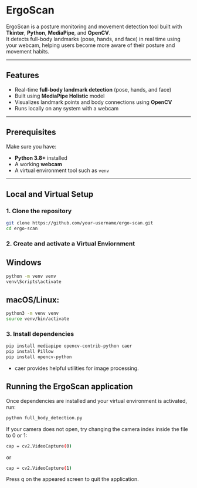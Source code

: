 # ErgoScan

ErgoScan is a posture monitoring and movement detection tool built with **Tkinter**, **Python**, **MediaPipe**, and **OpenCV**.  
It detects full-body landmarks (pose, hands, and face) in real time using your webcam, helping users become more aware of their posture and movement habits.

---

## Features

- Real-time **full-body landmark detection** (pose, hands, and face)
- Built using **MediaPipe Holistic** model
- Visualizes landmark points and body connections using **OpenCV**
- Runs locally on any system with a webcam

---

## Prerequisites

Make sure you have:

- **Python 3.8+** installed
- A working **webcam**
- A virtual environment tool such as `venv`

---

## Local and Virtual Setup

### 1. Clone the repository

```bash
git clone https://github.com/your-username/ergo-scan.git
cd ergo-scan
```

### 2. Create and activate a Virtual Enviornment

## Windows

```bash
python -m venv venv
venv\Scripts\activate

```

## macOS/Linux:

```bash
python3 -m venv venv
source venv/bin/activate
```

### 3. Install dependencies

```bash
pip install mediapipe opencv-contrib-python caer
pip install Pillow
pip install opencv-python
```

- caer provides helpful utilities for image processing.

## Running the ErgoScan application

Once dependencies are installed and your virtual environment is activated, run:

```bash
python full_body_detection.py
```

If your camera does not open, try changing the camera index inside the file to 0 or 1:

```bash
cap = cv2.VideoCapture(0)
```

or

```bash
cap = cv2.VideoCapture(1)
```

Press q on the appeared screen to quit the application.

